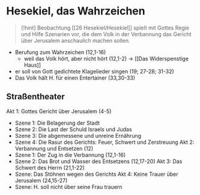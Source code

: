 # Hesekiel, das Wahrzeichen

> [!hint] Beobachtung
> [[26 Hesekiel/Hesekiel]] spielt mit Gottes Regie und Hilfe Szenarien vor, die dem Volk in der Verbannung das Gericht über Jerusalem anschaulich machen sollen.

- Berufung zum Wahrzeichen (12,1-16)
	- weil das Volk hört, aber nicht hört (12,1-2) -> [[Das Widerspenstige Haus]]
- er soll von Gott gedichtete Klagelieder singen (19; 27-28; 31-32)
- Das Volk hält H. für einen Entertainer (33,30-33)

## Straßentheater

Akt 1: Gottes Gericht über Jerusalem (4-5)
- Szene 1: Die Belagerung der Stadt
- Szene 2: Die Last der Schuld Israels und Judas
- Szene 3: Die abgemessene und unreine Ernährung
- Szene 4: Die Rasur des Gerichts: Feuer, Schwert und Zerstreuung
Akt 2: Verbannung und Entsetzen (12)
- Szene 1: Der Zug in die Verbannung (12,1-16)
- Szene 2: Das Brot und Wasser des Entsetzens (12,17-20)
Akt 3: Das Schwert des Herrn (21,1-22)
- Szene: Das Stöhnen wegen des Gerichts 
Akt 4: Keine Trauer über Jerusalem (24,15-27)
- Szene: H. soll nicht über seine Frau trauern